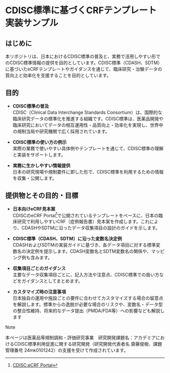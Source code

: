 # CDISC標準に基づくCRFテンプレート実装サンプル

## はじめに
本リポジトリは、日本におけるCDISC標準の普及と、実務で活用しやすい形でのCDISC標準情報の提供を目的としています。CDISC標準（CDASH、SDTM）に基づいたeCRFテンプレートやガイダンスを通じて、臨床研究・治験データの質向上と効率化を支援することを目的としています。

## 目的
- **CDISC標準の普及**<br />
CDISC（Clinical Data Interchange Standards Consortium）は、国際的な臨床研究データの標準化を推進する組織です。CDISC標準は、医薬品開発や臨床研究においてデータの相互運用性・品質向上・効率化を実現し、世界中の規制当局や研究機関で広く採用されています。

- **CDISC標準の使い方の例示**<br />
実際の業務で使いやすい具体例やテンプレートを通じて、CDISC標準の理解と実装をサポートします。

- **実務に生かしやすい情報提供**<br />
日本の研究現場や規制要件に即した形で、CDISC標準を利用するための情報を収集・公開します。

## 提供物とその目的・目標
- **日本向けeCRF見本案**<br />
CDISCのeCRF Portal[^1]で公開されているテンプレートをベースに、日本の臨床研究で利用しやすいCRF（症例報告書）見本案を作成します。これにより、CDASHやSDTMに沿ったデータ収集項目の設計のガイドを示します。

- **CDISC標準（CDASH、SDTM）に沿った変数名決定例**<br />
CDASHおよびSDTMの実装ガイドに基づき、各データ項目に対する標準変数名の決定例を提示します。CDASH変数名とSDTM変数名の関係や、マッピング例も含みます。

- **収集項目ごとのガイダンス**<br />
主要なデータ収集項目ごとに、記入方法や注意点、CDISC標準での扱い方などをガイダンスとしてまとめます。

- **カスタマイズ時の注意事項**<br />
日本独自の運用や施設ごとの要件に合わせてカスタマイズする場合の留意点を解説します。標準からの逸脱が必要な場合のリスクや、変数名・データ型の整合性維持、将来的なデータ提出（PMDA/FDA等）への影響なども解説します

>[!NOTE]
>本ページは医薬品等規制調和・評価研究事業　研究開発課題名：アカデミアにおけるCDISC標準利用促進に関する研究開発（研究開発代表者名 齋藤俊樹、課題管理番号 24mk0101242）の支援を受けて作成されています。

[^1]:[CDISC:eCRF Portal](https://www.cdisc.org/kb/ecrf)

